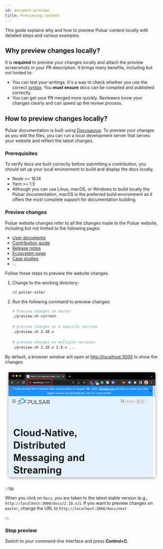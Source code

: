 ```yaml
---
id: document-preview
title: Previewing content
---
```


This guide explains why and how to preview Pulsar content locally with detailed steps and various examples.

## Why preview changes locally?

It is **required** to preview your changes locally and attach the preview screenshots in your PR description. It brings many benefits, including but not limited to:

* You can test your writings. It's a way to check whether you use the correct [syntax](document-syntax.md). You **must ensure** docs can be compiled and published correctly.
* You can get your PR merged more quickly. Reviewers know your changes clearly and can speed up the review process.

## How to preview changes locally?

Pulsar documentation is built using [Docusaurus](https://docusaurus.io/). To preview your changes as you edit the files, you can run a local development server that serves your website and reflect the latest changes.

### Prerequisites

To verify docs are built correctly before submitting a contribution, you should set up your local environment to build and display the docs locally.

* Node >= 16.14
* Yarn >= 1.5
* Although you can use Linux, macOS, or Windows to build locally the Pulsar documentation, macOS is the preferred build environment as it offers the most complete support for documentation building.

### Preview changes

Pulsar website changes refer to all the changes made to the Pulsar website, including but not limited to the following pages:

* [User documents](pathname:///docs)
* [Contribution guide](about.md)
* [Release notes](pathname:///release-notes/)
* [Ecosystem page](pathname:///ecosystem)
* [Case studies](pathname:///case-studies)
* ...

Follow these steps to preview the website changes.

1. Change to the working directory:

    ```bash
    cd pulsar-site/
    ```

2. Run the following command to preview changes:

   ```bash
   # Preview changes on master
   ./preview.sh current

   # preview changes on a specific version
   ./preview.sh 2.10.x

   # preview changes on multiple versions
   ./preview.sh 2.10.x 2.9.x ...
   ```

By default, a browser window will open at [http://localhost:3000](http://localhost:3000) to show the changes:

![alt_text](media/website-preview.png)

:::tip

When you click on `Docs`, you are taken to the latest stable version (e.g., `http://localhost:3000/docs/2.10.x/`). If you want to preview changes on `master`, change the URL to `http://localhost:3000/docs/next`

:::
### Stop preview

Switch to your command-line interface and press **Control+C**.
